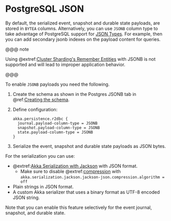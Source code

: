 # PostgreSQL JSON

By default, the serialized event, snapshot and durable state payloads, are stored in `BYTEA` columns. Alternatively,
you can use `JSONB` column type to take advantage of PostgreSQL support for [JSON Types](https://www.postgresql.org/docs/current/datatype-json.html).
For example, then you can add secondary jsonb indexes on the payload content for queries.

@@@ note

Using @extref:[Cluster Sharding's Remember Entities](akka:typed/cluster-sharding.html#remembering-entities) with JSONB is not supported and will lead to improper application behavior.

@@@

To enable `JSONB` payloads you need the following.

1. Create the schema as shown in the Postgres JSONB tab in @ref:[Creating the schema](getting-started.md#schema).

1. Define configuration:
    ```
    akka.persistence.r2dbc {
      journal.payload-column-type = JSONB
      snapshot.payload-column-type = JSONB
      state.payload-column-type = JSONB
    }
    ```

1. Serialize the event, snapshot and durable state payloads as JSON bytes.

For the serialization you can use:

* @extref:[Akka Serialization with Jackson](akka:serialization-jackson.html) with JSON format.
  * Make sure to disable @extref:[compression](akka:serialization-jackson.html#compression) with `akka.serialization.jackson.jackson-json.compression.algorithm = off`
* Plain strings in JSON format.
* A custom Akka serializer that uses a binary format as UTF-8 encoded JSON string.

Note that you can enable this feature selectively for the event journal, snapshot, and durable state.
